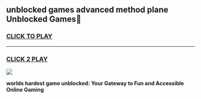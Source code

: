 
## unblocked games advanced method plane Unblocked Games👋
<h3>
<a href="https://premium.freeplayer.one?title=unblocked_games_advanced_method_plane&ref=16F">CLICK TO PLAY</a></h3>
<hr>

<h3>
<a href="https://premium.freeplayer.one?title=unblocked_games_advanced_method_plane&ref=16F">CLICK 2 PLAY</a>
  
</h3>

<a href="https://premium.freeplayer.one?title=unblocked_games_advanced_method_plane&ref=16F/"><img src="https://clearcache.store/games.png"></a>


**worlds hardest game unblocked: Your Gateway to Fun and Accessible Online Gaming**

